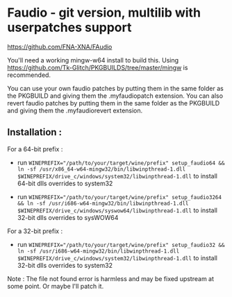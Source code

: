 # Faudio - git version, multilib with userpatches support

https://github.com/FNA-XNA/FAudio

You'll need a working mingw-w64 install to build this. Using https://github.com/Tk-Glitch/PKGBUILDS/tree/master/mingw is recommended.

You can use your own faudio patches by putting them in the same folder as the PKGBUILD and giving them the .myfaudiopatch extension.
You can also revert faudio patches by putting them in the same folder as the PKGBUILD and giving them the .myfaudiorevert extension.

## Installation :

For a 64-bit prefix :
* run `WINEPREFIX="/path/to/your/target/wine/prefix" setup_faudio64 && ln -sf /usr/x86_64-w64-mingw32/bin/libwinpthread-1.dll $WINEPREFIX/drive_c/windows/system32/libwinpthread-1.dll` to install 64-bit dlls overrides to system32

* run `WINEPREFIX="/path/to/your/target/wine/prefix" setup_faudio3264 && ln -sf /usr/i686-w64-mingw32/bin/libwinpthread-1.dll $WINEPREFIX/drive_c/windows/syswow64/libwinpthread-1.dll` to install 32-bit dlls overrides to sysWOW64

For a 32-bit prefix :
* run `WINEPREFIX="/path/to/your/target/wine/prefix" setup_faudio32 && ln -sf /usr/i686-w64-mingw32/bin/libwinpthread-1.dll $WINEPREFIX/drive_c/windows/system32/libwinpthread-1.dll` to install 32-bit dlls overrides to system32

Note : The file not found error is harmless and may be fixed upstream at some point. Or maybe I'll patch it.
